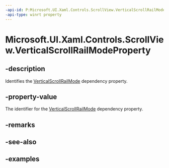 ```yaml
---
-api-id: P:Microsoft.UI.Xaml.Controls.ScrollView.VerticalScrollRailModeProperty
-api-type: winrt property
---
```


# Microsoft.UI.Xaml.Controls.ScrollView.VerticalScrollRailModeProperty

<!--
public static Microsoft.UI.Xaml.DependencyProperty VerticalScrollRailModeProperty { get; }
-->


## -description

Identifies the [VerticalScrollRailMode](scrollview_verticalscrollrailmode.md) dependency property.

## -property-value

The identifier for the [VerticalScrollRailMode](scrollview_verticalscrollrailmode.md) dependency property.

## -remarks

## -see-also

## -examples


